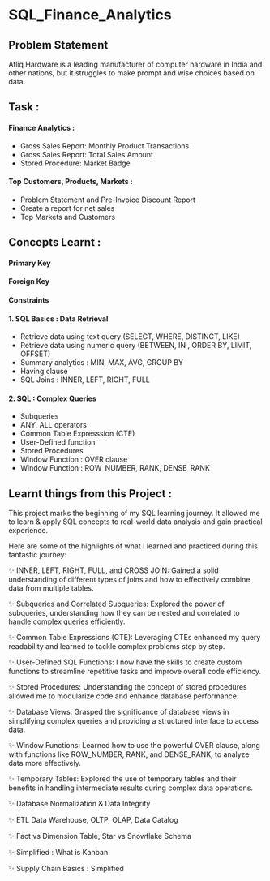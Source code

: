# SQL_Finance_Analytics

## Problem Statement 

Atliq Hardware is a leading manufacturer of computer hardware in India and other nations, but it struggles to make prompt and wise choices based on data.

## Task :

#### Finance Analytics :

-  Gross Sales Report: Monthly Product Transactions
-  Gross Sales Report: Total Sales Amount
-  Stored Procedure: Market Badge

#### Top Customers, Products, Markets : 

-  Problem Statement and Pre-Invoice Discount Report
-  Create a report for net sales
-  Top Markets and Customers 

## Concepts Learnt : 

  #### Primary Key 
  
  #### Foreign Key 
  
  #### Constraints 
  
  #### 1. SQL Basics : Data Retrieval 
-  Retrieve data using text query (SELECT, WHERE, DISTINCT, LIKE)
-  Retrieve data using numeric query (BETWEEN, IN , ORDER BY, LIMIT, OFFSET)
-  Summary analytics : MIN, MAX, AVG, GROUP BY
-  Having clause
-  SQL Joins : INNER, LEFT, RIGHT, FULL
      
  #### 2. SQL : Complex Queries 
-  Subqueries 
-  ANY, ALL operators 
-  Common Table Expresssion (CTE)
-  User-Defined function
-  Stored Procedures 
-  Window Function : OVER clause 
-  Window Function : ROW_NUMBER, RANK, DENSE_RANK
                 
## Learnt things from this Project : 
This project marks the beginning of my SQL learning journey. It allowed me to learn & apply SQL concepts to real-world data analysis and gain practical experience.

Here are some of the highlights of what I learned and practiced during this fantastic journey:

✨ INNER, LEFT, RIGHT, FULL, and CROSS JOIN: Gained a solid understanding of different types of joins and how to effectively combine data from multiple tables.

✨ Subqueries and Correlated Subqueries: Explored the power of subqueries, understanding how they can be nested and correlated to handle complex queries efficiently.

✨ Common Table Expressions (CTE): Leveraging CTEs enhanced my query readability and learned to tackle complex problems step by step.

✨ User-Defined SQL Functions: I now have the skills to create custom functions to streamline repetitive tasks and improve overall code efficiency.

✨ Stored Procedures: Understanding the concept of stored procedures allowed me to modularize code and enhance database performance.

✨ Database Views: Grasped the significance of database views in simplifying complex queries and providing a structured interface to access data.

✨ Window Functions: Learned how to use the powerful OVER clause, along with functions like ROW_NUMBER, RANK, and DENSE_RANK, to analyze data more effectively.

✨ Temporary Tables: Explored the use of temporary tables and their benefits in handling intermediate results during complex data operations.

✨ Database Normalization & Data Integrity 

✨ ETL Data Warehouse, OLTP, OLAP, Data Catalog

✨  Fact vs Dimension Table, Star vs Snowflake Schema 

✨  Simplified : What is Kanban
  
✨ Supply Chain Basics : Simplified

